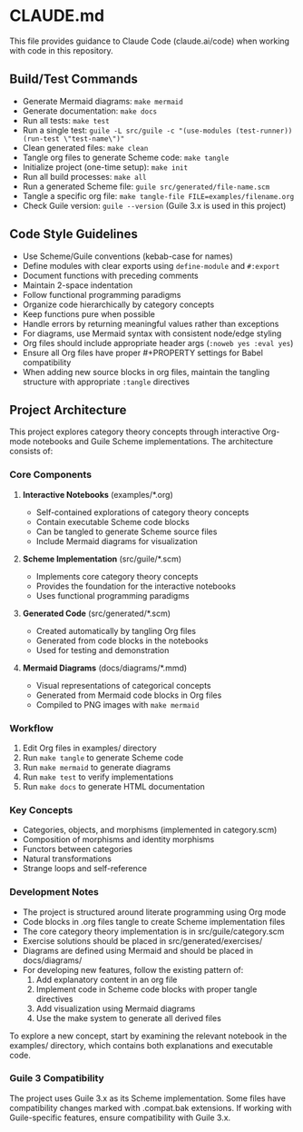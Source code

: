 # CLAUDE.md

This file provides guidance to Claude Code (claude.ai/code) when working with code in this repository.

## Build/Test Commands
- Generate Mermaid diagrams: `make mermaid`
- Generate documentation: `make docs`
- Run all tests: `make test`
- Run a single test: `guile -L src/guile -c "(use-modules (test-runner)) (run-test \"test-name\")"`
- Clean generated files: `make clean`
- Tangle org files to generate Scheme code: `make tangle`
- Initialize project (one-time setup): `make init`
- Run all build processes: `make all`
- Run a generated Scheme file: `guile src/generated/file-name.scm`
- Tangle a specific org file: `make tangle-file FILE=examples/filename.org`
- Check Guile version: `guile --version` (Guile 3.x is used in this project)

## Code Style Guidelines
- Use Scheme/Guile conventions (kebab-case for names)
- Define modules with clear exports using `define-module` and `#:export`
- Document functions with preceding comments
- Maintain 2-space indentation
- Follow functional programming paradigms
- Organize code hierarchically by category concepts
- Keep functions pure when possible
- Handle errors by returning meaningful values rather than exceptions
- For diagrams, use Mermaid syntax with consistent node/edge styling
- Org files should include appropriate header args (`:noweb yes :eval yes`)
- Ensure all Org files have proper #+PROPERTY settings for Babel compatibility
- When adding new source blocks in org files, maintain the tangling structure with appropriate `:tangle` directives

## Project Architecture

This project explores category theory concepts through interactive Org-mode notebooks and Guile Scheme implementations. The architecture consists of:

### Core Components
1. **Interactive Notebooks** (examples/*.org)
   - Self-contained explorations of category theory concepts
   - Contain executable Scheme code blocks
   - Can be tangled to generate Scheme source files
   - Include Mermaid diagrams for visualization

2. **Scheme Implementation** (src/guile/*.scm)
   - Implements core category theory concepts
   - Provides the foundation for the interactive notebooks
   - Uses functional programming paradigms

3. **Generated Code** (src/generated/*.scm)
   - Created automatically by tangling Org files
   - Generated from code blocks in the notebooks
   - Used for testing and demonstration

4. **Mermaid Diagrams** (docs/diagrams/*.mmd)
   - Visual representations of categorical concepts
   - Generated from Mermaid code blocks in Org files
   - Compiled to PNG images with `make mermaid`

### Workflow
1. Edit Org files in examples/ directory
2. Run `make tangle` to generate Scheme code
3. Run `make mermaid` to generate diagrams
4. Run `make test` to verify implementations
5. Run `make docs` to generate HTML documentation

### Key Concepts
- Categories, objects, and morphisms (implemented in category.scm)
- Composition of morphisms and identity morphisms
- Functors between categories
- Natural transformations
- Strange loops and self-reference

### Development Notes
- The project is structured around literate programming using Org mode
- Code blocks in .org files tangle to create Scheme implementation files
- The core category theory implementation is in src/guile/category.scm
- Exercise solutions should be placed in src/generated/exercises/
- Diagrams are defined using Mermaid and should be placed in docs/diagrams/
- For developing new features, follow the existing pattern of:
  1. Add explanatory content in an org file
  2. Implement code in Scheme code blocks with proper tangle directives
  3. Add visualization using Mermaid diagrams
  4. Use the make system to generate all derived files

To explore a new concept, start by examining the relevant notebook in the examples/ directory, which contains both explanations and executable code.

### Guile 3 Compatibility
The project uses Guile 3.x as its Scheme implementation. Some files have compatibility changes marked with .compat.bak extensions. If working with Guile-specific features, ensure compatibility with Guile 3.x.